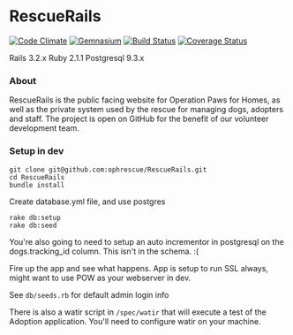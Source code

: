 # RescueRails 

[![Code Climate](https://codeclimate.com/github/ophrescue/RescueRails.png)](https://codeclimate.com/github/ophrescue/RescueRails) [![Gemnasium](https://gemnasium.com/ophrescue/RescueRails.png)](https://gemnasium.com/ophrescue/RescueRails) [![Build Status](https://travis-ci.org/ophrescue/RescueRails.svg?branch=travis)](https://travis-ci.org/ophrescue/RescueRails) [![Coverage Status](https://coveralls.io/repos/ophrescue/RescueRails/badge.svg)](https://coveralls.io/r/ophrescue/RescueRails)

Rails 3.2.x
Ruby 2.1.1
Postgresql 9.3.x

### About
RescueRails is the public facing website for Operation Paws for Homes, as well as the private system used by the rescue for managing dogs, adopters and staff.  The project is open on GitHub for the benefit of our volunteer development team.  



### Setup in dev

    git clone git@github.com:ophrescue/RescueRails.git
    cd RescueRails
    bundle install

Create database.yml file, and use postgres

    rake db:setup
    rake db:seed

You're also going to need to setup an auto incrementor in postgresql on the dogs.tracking_id column.  This isn't in the schema. :(

Fire up the app and see what happens.  App is setup to run SSL always, might want to use POW as your webserver in dev.

See `db/seeds.rb` for default admin login info


There is also a watir script in `/spec/watir` that will execute a test of the Adoption application.  You'll need to configure watir on your machine.



